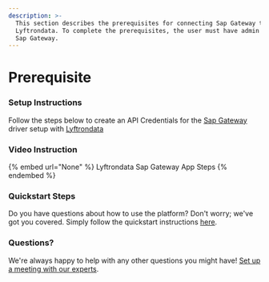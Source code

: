 ```yaml
---
description: >-
  This section describes the prerequisites for connecting Sap Gateway to
  Lyftrondata. To complete the prerequisites, the user must have admin access to
  Sap Gateway.
---
```


# Prerequisite

<mark style="color:blue;"></mark>

### Setup Instructions

Follow the steps below to create an API Credentials for the [Sap Gateway](None) driver setup with [Lyftrondata](https://www.lyftrondata.com)

### Video Instruction

{% embed url="None" %}
Lyftrondata Sap Gateway App Steps
{% endembed %}

### Quickstart Steps

Do you have questions about how to use the platform? Don't worry; we've got you covered. Simply follow the quickstart instructions [here](README.md).

### Questions? <a href="#questions" id="questions"></a>

We're always happy to help with any other questions you might have! [Set up a meeting with our experts](https://www.lyftrondata.com/book-a-meeting/).

